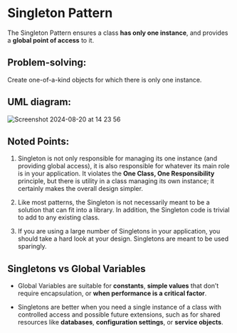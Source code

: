 # Singleton Pattern
The Singleton Pattern ensures a class **has only one instance**, and provides a **global point of access** to it.

## Problem-solving:
Create one-of-a-kind objects for which there is only one instance.

## UML diagram:
![Screenshot 2024-08-20 at 14 23 56](https://github.com/user-attachments/assets/bbe0dd25-751b-496f-bcbf-7cdbab9439ab)

## Noted Points:
1. Singleton is not only responsible for managing its one instance (and providing global access), it is also responsible for whatever its main role is in your application.
It violates the **One Class, One Responsibility** principle, but there is utility in a class managing its own instance; it certainly makes the overall design simpler.

2. Like most patterns, the Singleton is not necessarily meant to be a solution that can fit into a library.
In addition, the Singleton code is trivial to add to any existing class.

3. If you are using a large number of Singletons in your application, you should take a hard look at your design. Singletons are meant to be used sparingly.

## Singletons vs Global Variables
- Global Variables are suitable for **constants**, **simple values** that don’t require encapsulation, or **when performance is a critical factor**.

- Singletons are better when you need a single instance of a class with controlled access and possible future extensions, such as for shared resources like **databases**, **configuration settings**, or **service objects**.
